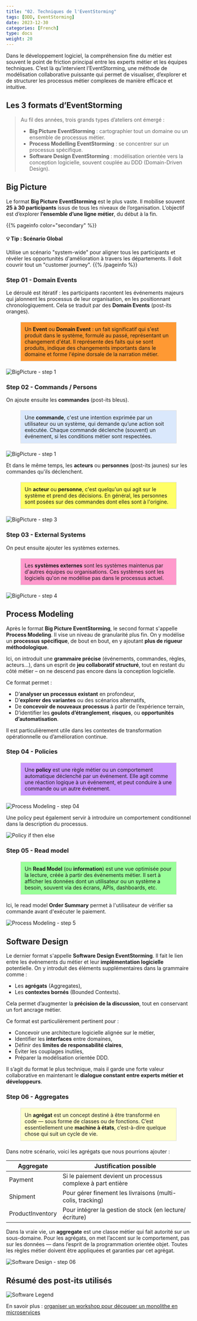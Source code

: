 ```yaml
---
title: "02. Techniques de l'EventStorming"
tags: [DDD, EventStorming]
date: 2023-12-30
categories: [French]
type: docs
weight: 20
---
```



Dans le développement logiciel, la compréhension fine du métier est souvent le point de friction principal entre les experts métier et les équipes techniques. C’est là qu’intervient l’EventStorming, une méthode de modélisation collaborative puissante qui permet de visualiser, d’explorer et de structurer les processus métier complexes de manière efficace et intuitive.

## Les 3 formats d’EventStorming

> Au fil des années, trois grands types d’ateliers ont émergé :
> - **Big Picture EventStorming** : cartographier tout un domaine ou un ensemble de processus métier.
> - **Process Modelling EventStorming** : se concentrer sur un processus spécifique.
> - **Software Design EventStorming** : modélisation orientée vers la conception logicielle, souvent couplée au DDD (Domain-Driven Design).

## Big Picture

Le format **Big Picture EventStorming** est le plus vaste. Il mobilise souvent **25 à 30 participants** issus de tous les niveaux de l’organisation. L’objectif est d’explorer **l’ensemble d’une ligne métier**, du début à la fin.

{{% pageinfo color="secondary" %}}
#### 💡 Tip : Scénario Global
Utilise un scénario "system-wide" pour aligner tous les participants et révéler les opportunités d'amélioration à travers les départements. Il doit couvrir tout un "customer journey".
{{% /pageinfo %}}

### Step 01 - Domain Events

Le déroulé est itératif : les participants racontent les événements majeurs qui jalonnent les processus de leur organisation, en les positionnant chronologiquement. Cela se traduit par des **Domain Events** (post-its oranges).

<div style="background-color: #FF9933; padding: 10px; width: 80%; margin: 20px auto; border: 1px solid #ddd;">
  Un <strong>Event</strong> ou <strong>Domain Event</strong> : un fait significatif qui s'est produit dans le système, formulé au passé, représentant un changement d'état. Il représente des faits qui se sont produits, indique des changements importants dans le domaine et forme l'épine dorsale de la narration métier.
</div>

![BigPicture - step 1](./image-0.png)

### Step 02 - Commands / Persons

On ajoute ensuite les **commandes** (post-its bleus).

<div style="background-color:#DAE8FC; padding: 10px; width: 80%; margin: 20px auto; border: 1px solid #ddd;">
Une <strong>commande</strong>, c'est une intention exprimée par un utilisateur ou un système, qui demande qu’une action soit exécutée. Chaque commande déclenche (souvent) un événement, si les conditions métier sont respectées.
</div>

![BigPicture - step 1](./image-1.png)

Et dans le même temps, les **acteurs** ou **personnes** (post-its jaunes) sur les commandes qu'ils déclenchent.

<div style="background-color:#FFFF66; padding: 10px; width: 80%; margin: 20px auto; border: 1px solid #ddd;">
  Un <strong>acteur</strong> ou <strong>personne</strong>, c'est quelqu'un qui agit sur le système et prend des décisions. En général, les personnes sont posées sur des commandes dont elles sont à l'origine.
</div>

![BigPicture - step 3](./image-2.png)

### Step 03 - External Systems

On peut ensuite ajouter les systèmes externes.

<div style="background-color:#FF99CC; padding: 10px; width: 80%; margin: 20px auto; border: 1px solid #ddd;">
  Les <strong>systèmes externes</strong> sont les systèmes maintenus par d'autres équipes ou organisations. Ces systèmes sont les logiciels qu'on ne modélise pas dans le processus actuel.
</div>

![BigPicture - step 4](./image-3.png)

## Process Modeling

Après le format **Big Picture EventStorming**, le second format s'appelle **Process Modeling**. Il vise un niveau de granularité plus fin. On y modélise un **processus spécifique**, de bout en bout, en y ajoutant **plus de rigueur méthodologique**.

Ici, on introduit une **grammaire précise** (événements, commandes, règles, acteurs…), dans un esprit de **jeu collaboratif structuré**, tout en restant du côté métier – on ne descend pas encore dans la conception logicielle.

Ce format permet :

- D’**analyser un processus existant** en profondeur,
- D’**explorer des variantes** ou des scénarios alternatifs,
- De **concevoir de nouveaux processus** à partir de l’expérience terrain,
- D’identifier les **goulots d’étranglement**, **risques**, ou **opportunités d’automatisation**.

Il est particulièrement utile dans les contextes de transformation opérationnelle ou d’amélioration continue.

### Step 04 - Policies

<div style="background-color:#CC99FF; padding: 10px; width: 80%; margin: 20px auto; border: 1px solid #ddd;">
  Une <strong>policy</strong> est une règle métier ou un comportement automatique déclenché par un événement. Elle agit comme une réaction logique à un événement, et peut conduire à une commande ou un autre événement.
</div>

![Process Modeling - step 04](./image-6.png)

Une policy peut également servir à introduire un comportement conditionnel dans la description du processus.

![Policy if then else](./image-10.png)

### Step 05 - Read model

<div style="background-color:#99FF99; padding: 10px; width: 80%; margin: 20px auto; border: 1px solid #ddd;">
  Un <strong>Read Model</strong> (ou <strong>information</strong>) est une vue optimisée pour la lecture, créée à partir des événements métier. Il sert à afficher les données dont un utilisateur ou un système a besoin, souvent via des écrans, APIs, dashboards, etc.
</div>

Ici, le read model **Order Summary** permet à l'utilisateur de vérifier sa commande avant d'exécuter le paiement.

![Process Modeling - step 5](./image-8.png)

## Software Design

Le dernier format s'appelle **Software Design EventStorming**. Il fait le lien entre les événements du métier et leur **implémentation logicielle** potentielle. On y introduit des éléments supplémentaires dans la grammaire comme :

- Les **agrégats** (Aggregates),
- Les **contextes bornés** (Bounded Contexts).

Cela permet d’augmenter la **précision de la discussion**, tout en conservant un fort ancrage métier.

Ce format est particulièrement pertinent pour :

- Concevoir une architecture logicielle alignée sur le métier,
- Identifier les **interfaces** entre domaines,
- Définir des **limites de responsabilité claires**,
- Éviter les couplages inutiles,
- Préparer la modélisation orientée DDD.

Il s’agit du format le plus technique, mais il garde une forte valeur collaborative en maintenant le **dialogue constant entre experts métier et développeurs**.

### Step 06 - Aggregates

<div style="background-color:#FFFFCC; padding: 10px; width: 80%; margin: 20px auto; border: 1px solid #ddd;">
  Un <strong>agrégat</strong> est un concept destiné à être transformé en code — sous forme de classes ou de fonctions. C’est essentiellement une <strong>machine à états</strong>, c’est-à-dire quelque chose qui suit un cycle de vie.
</div>

Dans notre scénario, voici les agrégats que nous pourrions ajouter :

| Aggregate         | Justification possible                                        |
|------------------|--------------------------------------------------------------|
| Payment          | Si le paiement devient un processus complexe à part entière  |
| Shipment         | Pour gérer finement les livraisons (multi-colis, tracking)   |
| ProductInventory | Pour intégrer la gestion de stock (en lecture/écriture)      |

Dans la vraie vie, un **aggregate** est une classe métier qui fait autorité sur un sous-domaine.
Pour les agrégats, on met l’accent sur le comportement, pas sur les données — dans l’esprit de la programmation orientée objet. Toutes les règles métier doivent être appliquées et garanties par cet agrégat.

![Software Design - step 06](./image-9.png)

## Résumé des post-its utilisés

![Software Legend](./legende.png)


En savoir plus : [organiser un workshop pour découper un monolithe en microservices](../03-monolith/)
